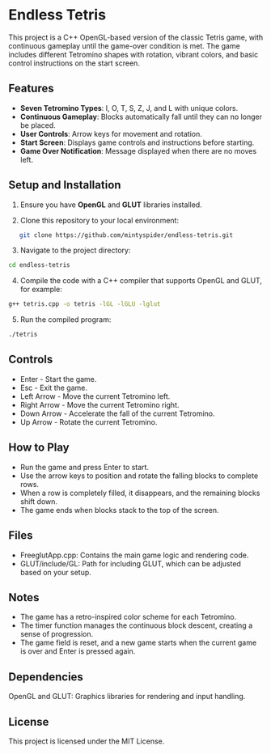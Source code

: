 # Endless Tetris

This project is a C++ OpenGL-based version of the classic Tetris game, with continuous gameplay until the game-over condition is met. The game includes different Tetromino shapes with rotation, vibrant colors, and basic control instructions on the start screen.

## Features

- **Seven Tetromino Types**: I, O, T, S, Z, J, and L with unique colors.
- **Continuous Gameplay**: Blocks automatically fall until they can no longer be placed.
- **User Controls**: Arrow keys for movement and rotation.
- **Start Screen**: Displays game controls and instructions before starting.
- **Game Over Notification**: Message displayed when there are no moves left.

## Setup and Installation

1. Ensure you have **OpenGL** and **GLUT** libraries installed.

2. Clone this repository to your local environment:

```bash
   git clone https://github.com/mintyspider/endless-tetris.git
```

3. Navigate to the project directory:

```bash
cd endless-tetris
```

4. Compile the code with a C++ compiler that supports OpenGL and GLUT, for example:

```bash
g++ tetris.cpp -o tetris -lGL -lGLU -lglut
```

5. Run the compiled program:

```bash
./tetris
```

## Controls

+ Enter - Start the game.
+ Esc - Exit the game.
+ Left Arrow - Move the current Tetromino left.
+ Right Arrow - Move the current Tetromino right.
+ Down Arrow - Accelerate the fall of the current Tetromino.
+ Up Arrow - Rotate the current Tetromino.

## How to Play

+ Run the game and press Enter to start.
+ Use the arrow keys to position and rotate the falling blocks to complete rows.
+ When a row is completely filled, it disappears, and the remaining blocks shift down.
+ The game ends when blocks stack to the top of the screen.

## Files

+ FreeglutApp.cpp: Contains the main game logic and rendering code.
+ GLUT/include/GL: Path for including GLUT, which can be adjusted based on your setup.

## Notes

+ The game has a retro-inspired color scheme for each Tetromino.
+ The timer function manages the continuous block descent, creating a sense of progression.
+ The game field is reset, and a new game starts when the current game is over and Enter is pressed again.

## Dependencies
OpenGL and GLUT: Graphics libraries for rendering and input handling.

## License
This project is licensed under the MIT License.